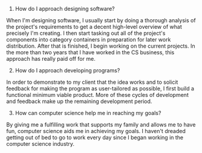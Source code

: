 1. How do I approach designing software?

When I'm designing software, I usually start by doing a thorough analysis of the project's requirements to get a decent high-level overview of what precisely I'm creating. I then start tasking out all of the project's components into category containers in preparation for later work distribution. After that is finished, I begin working on the current projects. In the more than two years that I have worked in the CS business, this approach has really paid off for me.

2. How do I approach developing programs?

In order to demonstrate to my client that the idea works and to solicit feedback for making the program as user-tailored as possible, I first build a functional minimum viable product. More of these cycles of development and feedback make up the remaining development period.

3. How can computer science help me in reaching my goals?

By giving me a fulfilling work that supports my family and allows me to have fun, computer science aids me in achieving my goals. I haven't dreaded getting out of bed to go to work every day since I began working in the computer science industry.
